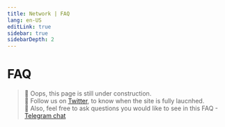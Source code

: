```yaml
---
title: Network | FAQ
lang: en-US
editLink: true
sidebar: true
sidebarDepth: 2
---
```


# FAQ

> 🚧 Oops, this page is still under construction.  
> 🔔 Follow us on [Twitter](https://twitter.com/tagionOfficial), to know when the site is fully laucnhed.  
> 🙋 Also, feel free to ask questions you would like to see in this FAQ - [Telegram chat](https://t.me/tagionCaht)